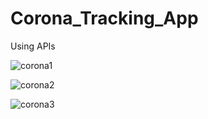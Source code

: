 # Corona_Tracking_App
Using APIs

![corona1](https://user-images.githubusercontent.com/69796327/133884382-f04007bb-efca-4876-9fb2-5dbaa43dce28.PNG)

![corona2](https://user-images.githubusercontent.com/69796327/133884392-0e47f779-d5a5-4311-90e0-214dbf240be0.PNG)

![corona3](https://user-images.githubusercontent.com/69796327/133884397-54405ca8-1711-473f-835c-e49ac103490a.PNG)
